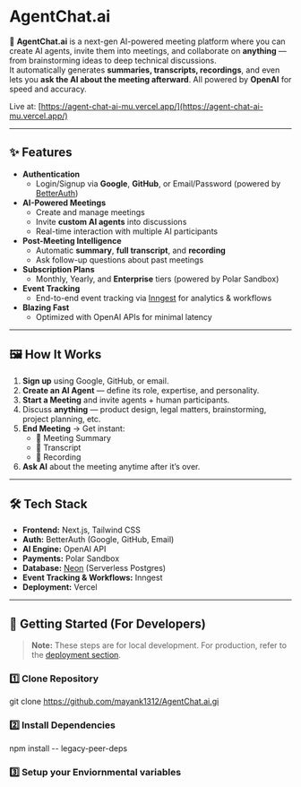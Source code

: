# AgentChat.ai

🚀 **AgentChat.ai** is a next-gen AI-powered meeting platform where you can create AI agents, invite them into meetings, and collaborate on **anything** — from brainstorming ideas to deep technical discussions.  
It automatically generates **summaries, transcripts, recordings**, and even lets you **ask the AI about the meeting afterward**. All powered by **OpenAI** for speed and accuracy.

Live at: [https://agent-chat-ai-mu.vercel.app/](https://agent-chat-ai-mu.vercel.app/)

---

## ✨ Features

- **Authentication**
  - Login/Signup via **Google**, **GitHub**, or Email/Password (powered by [BetterAuth](https://better-auth.com/))
- **AI-Powered Meetings**
  - Create and manage meetings
  - Invite **custom AI agents** into discussions
  - Real-time interaction with multiple AI participants
- **Post-Meeting Intelligence**
  - Automatic **summary**, **full transcript**, and **recording**
  - Ask follow-up questions about past meetings
- **Subscription Plans**
  - Monthly, Yearly, and **Enterprise** tiers (powered by Polar Sandbox)
- **Event Tracking**
  - End-to-end event tracking via [Inngest](https://www.inngest.com/) for analytics & workflows
- **Blazing Fast**
  - Optimized with OpenAI APIs for minimal latency

---

## 🖼️ How It Works

1. **Sign up** using Google, GitHub, or email.
2. **Create an AI Agent** — define its role, expertise, and personality.
3. **Start a Meeting** and invite agents + human participants.
4. Discuss **anything** — product design, legal matters, brainstorming, project planning, etc.
5. **End Meeting** → Get instant:
   - 📄 Meeting Summary
   - 📝 Transcript
   - 🎥 Recording
6. **Ask AI** about the meeting anytime after it’s over.

---

## 🛠️ Tech Stack

- **Frontend:** Next.js, Tailwind CSS
- **Auth:** BetterAuth (Google, GitHub, Email)
- **AI Engine:** OpenAI API
- **Payments:** Polar Sandbox
- **Database:** [Neon](https://neon.tech/) (Serverless Postgres)
- **Event Tracking & Workflows:** Inngest
- **Deployment:** Vercel

---

## 🚀 Getting Started (For Developers)

> **Note:** These steps are for local development. For production, refer to the [deployment section](#-deployment).

### 1️⃣ Clone Repository
git clone https://github.com/mayank1312/AgentChat.ai.gi


### 2️⃣ Install Dependencies
npm install -- legacy-peer-deps 

### 3️⃣ Setup your Enviornmental variables 


